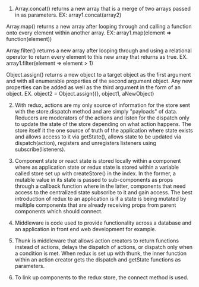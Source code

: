 1.  Array.concat() returns a new array that is a merge of two arrays passed in as parameters. EX: array1.concat(array2)

Array.map() returns a new array after looping through and calling a function onto every element within another array. EX: array1.map(element => function(element))

Array.filter() returns a new array after looping through and using a relational operator to return every element to this new array that returns as true. EX. array1.filter(element => element > 1)

Object.assign() returns a new object to a target object as the first argument and with all enumerable properties of the second argument object. Any new properties can be added as well as the third argument in the form of an object. EX. object2 = Object.assign({}, object1, aNewObject)

2.  With redux, actions are my only source of information for the store sent with the store.dispatch method and are simply "payloads" of data. Reducers are moderators of the actions and listen for the dispatch only to update the state of the store depending on what action happens. The store itself it the one source of truth of the application where state exists and allows access to it via getState(), allows state to be updated via dispatch(action), registers and unregisters listeners using subscribe(listeners).

3.  Component state or react state is stored locally within a component where as application state or redux state is stored within a variable called store set up with createStore() in the index. In the former, a mutable value in its state is passed to sub-components as props through a callback function where in the latter, components that need access to the centralized state subscribe to it and gain access. The best introduction of redux to an application is if a state is being mutated by multiple components that are already receiving props from parent components which should connect.

4.  Middleware is code used to provide functionality across a database and an application in front end web development for example.

5.  Thunk is middleware that allows action creators to return functions instead of actions, delays the dispatch of actions, or dispatch only when a condition is met. When redux is set up with thunk, the inner function within an action creator gets the dispatch and getState functions as parameters.

6.  To link up components to the redux store, the connect method is used.

